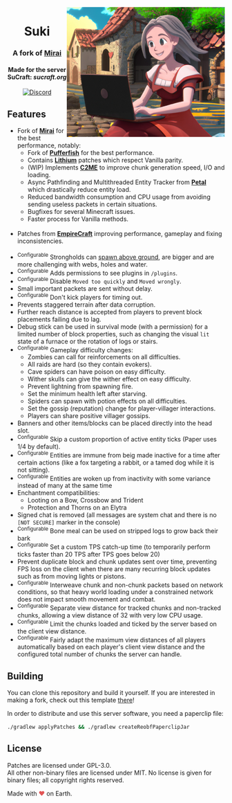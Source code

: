 <img src="logo.png" alt="Suki logo" align="right">
<div align="center">
  <h1>Suki</h1>
  <h3>A fork of <a href="https://github.com/etil2jz/Mirai">Mirai</a></h3>
  <h4>Made for the server SuCraft: <i>sucraft.org</i></h4>
  
  [![Discord](https://img.shields.io/discord/363647798949969922?color=5865F2&label=discord&style=for-the-badge)](https://discord.com/invite/pbsPkpUjG4)
</div>

## Features

- Fork of **[Mirai](https://github.com/etil2jz/Mirai)** for the best performance, notably:
    - Fork of **[Pufferfish](https://github.com/pufferfish-gg/Pufferfish)** for the best performance.
    - Contains **[Lithium](https://github.com/CaffeineMC/lithium-fabric)** patches which respect Vanilla parity.
    - (WIP) Implements **[C2ME](https://github.com/RelativityMC/C2ME-fabric)** to improve chunk generation speed, I/O and loading.
    - Async Pathfinding and Multithreaded Entity Tracker from **[Petal](https://github.com/Bloom-host/Petal)** which drastically reduce entity load.
    - Reduced bandwidth consumption and CPU usage from avoiding sending useless packets in certain situations.
    - Bugfixes for several Minecraft issues.
    - Faster process for Vanilla methods.\
&nbsp;
- Patches from **[EmpireCraft](https://github.com/starlis/empirecraft)** improving performance, gameplay and fixing inconsistencies.\
&nbsp;
- <sup>Configurable</sup> Strongholds can [spawn above ground](https://cdn.discordapp.com/attachments/363647799373463562/990000668611854357/2022-06-24_23.07.08.png), are bigger and are more challenging with webs, holes and water.
- <sup>Configurable</sup> Adds permissions to see plugins in `/plugins`.
- <sup>Configurable</sup> Disable `Moved too quickly` and `Moved wrongly`.
- Small important packets are sent without delay.
- <sup>Configurable</sup> Don't kick players for timing out.
- Prevents staggered terrain after data corruption.
- Further reach distance is accepted from players to prevent block placements failing due to lag.
- Debug stick can be used in survival mode (with a permission) for a limited number of block properties, such as changing the visual `lit` state of a furnace or the rotation of logs or stairs.
- <sup>Configurable</sup> Gameplay difficulty changes:
    - Zombies can call for reinforcements on all difficulties.
    - All raids are hard (so they contain evokers).
    - Cave spiders can have poison on easy difficulty.
    - Wither skulls can give the wither effect on easy difficulty.
    - Prevent lightning from spawning fire.
    - Set the minimum health left after starving.
    - Spiders can spawn with potion effects on all difficulties.
    - Set the gossip (reputation) change for player-villager interactions.
    - Players can share positive villager gossips.
- Banners and other items/blocks can be placed directly into the head slot.
- <sup>Configurable</sup> Skip a custom proportion of active entity ticks (Paper uses 1/4 by default).
- <sup>Configurable</sup> Entities are immune from beig made inactive for a time after certain actions (like a fox targeting a rabbit, or a tamed dog while it is not sitting).
- <sup>Configurable</sup> Entities are woken up from inactivity with some variance instead of many at the same time
- Enchantment compatibilities:
    - Looting on a Bow, Crossbow and Trident
    - Protection and Thorns on an Elytra
- Signed chat is removed (all messages are system chat and there is no `[NOT SECURE]` marker in the console)
- <sup>Configurable</sup> Bone meal can be used on stripped logs to grow back their bark
- <sup>Configurable</sup> Set a custom TPS catch-up time (to temporarily perform ticks faster than 20 TPS after TPS goes below 20)
- Prevent duplicate block and chunk updates sent over time, preventing FPS loss on the client when there are many recurring block updates such as from moving lights or pistons.
- <sup>Configurable</sup> Interweave chunk and non-chunk packets based on network conditions, so that heavy world loading under a constrained network does not impact smooth movement and combat.
- <sup>Configurable</sup> Separate view distance for tracked chunks and non-tracked chunks, allowing a view distance of 32 with very low CPU usage.
- <sup>Configurable</sup> Limit the chunks loaded and ticked by the server based on the client view distance.
- <sup>Configurable</sup> Fairly adapt the maximum view distances of all players automatically based on each player's client view distance and the configured total number of chunks the server can handle.

## Building

You can clone this repository and build it yourself.
If you are interested in making a fork, check out this template [there](https://github.com/PaperMC/paperweight-examples)!

In order to distribute and use this server software, you need a paperclip file:

```bash
./gradlew applyPatches && ./gradlew createReobfPaperclipJar
```

## License
Patches are licensed under GPL-3.0.  
All other non-binary files are licensed under MIT.
No license is given for binary files; all copyright rights reserved.

Made with <span style="color: #e25555;">&#9829;</span> on Earth.

